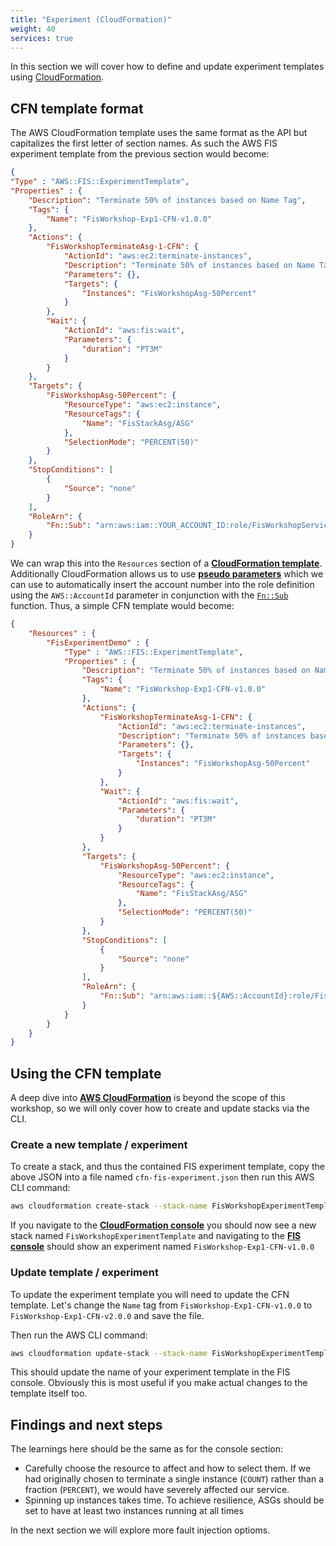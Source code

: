 ```yaml
---
title: "Experiment (CloudFormation)"
weight: 40
services: true
---
```


In this section we will cover how to define and update experiment templates using [CloudFormation](https://docs.aws.amazon.com/AWSCloudFormation/latest/UserGuide/aws-resource-fis-experimenttemplate.html).

## CFN template format

The AWS CloudFormation template uses the same format as the API but capitalizes the first letter of section names. As such the AWS FIS experiment template from the previous section would become:

```json
{
"Type" : "AWS::FIS::ExperimentTemplate",
"Properties" : {
    "Description": "Terminate 50% of instances based on Name Tag",
    "Tags": {
        "Name": "FisWorkshop-Exp1-CFN-v1.0.0"
    },
    "Actions": {
        "FisWorkshopTerminateAsg-1-CFN": {
            "ActionId": "aws:ec2:terminate-instances",
            "Description": "Terminate 50% of instances based on Name Tag",
            "Parameters": {},
            "Targets": {
                "Instances": "FisWorkshopAsg-50Percent"
            }
        },
        "Wait": {
            "ActionId": "aws:fis:wait",
            "Parameters": {
                "duration": "PT3M"
            }
        }
    },
    "Targets": {
        "FisWorkshopAsg-50Percent": {
            "ResourceType": "aws:ec2:instance",
            "ResourceTags": {
                "Name": "FisStackAsg/ASG"
            },
            "SelectionMode": "PERCENT(50)"
        }
    },
    "StopConditions": [
        {
            "Source": "none"
        }
    ],
    "RoleArn": {
        "Fn::Sub": "arn:aws:iam::YOUR_ACCOUNT_ID:role/FisWorkshopServiceRole"
    }
}
```

We can wrap this into the `Resources` section of a [**CloudFormation template**](https://docs.aws.amazon.com/AWSCloudFormation/latest/UserGuide/gettingstarted.templatebasics.html#gettingstarted.templatebasics.multiple). Additionally CloudFormation allows us to use [**pseudo parameters**](https://docs.aws.amazon.com/AWSCloudFormation/latest/UserGuide/pseudo-parameter-reference.html#cfn-pseudo-param-accountid) which we can use to automatically insert the account number into the role definition using the `AWS::AccountId` parameter in conjunction with the [`Fn::Sub`](https://docs.aws.amazon.com/AWSCloudFormation/latest/UserGuide/intrinsic-function-reference-sub.html) function. Thus, a simple CFN template would become:

```json
{
    "Resources" : {
        "FisExperimentDemo" : {
            "Type" : "AWS::FIS::ExperimentTemplate",
            "Properties" : {
                "Description": "Terminate 50% of instances based on Name Tag",
                "Tags": {
                    "Name": "FisWorkshop-Exp1-CFN-v1.0.0"
                },
                "Actions": {
                    "FisWorkshopTerminateAsg-1-CFN": {
                        "ActionId": "aws:ec2:terminate-instances",
                        "Description": "Terminate 50% of instances based on Name Tag",
                        "Parameters": {},
                        "Targets": {
                            "Instances": "FisWorkshopAsg-50Percent"
                        }
                    },
                    "Wait": {
                        "ActionId": "aws:fis:wait",
                        "Parameters": {
                            "duration": "PT3M"
                        }
                    }
                },
                "Targets": {
                    "FisWorkshopAsg-50Percent": {
                        "ResourceType": "aws:ec2:instance",
                        "ResourceTags": {
                            "Name": "FisStackAsg/ASG"
                        },
                        "SelectionMode": "PERCENT(50)"
                    }
                },
                "StopConditions": [
                    {
                        "Source": "none"
                    }
                ],
                "RoleArn": {
                    "Fn::Sub": "arn:aws:iam::${AWS::AccountId}:role/FisWorkshopServiceRole"
                }
            }
        }
    }
}
```

## Using the CFN template

A deep dive into [**AWS CloudFormation**](https://docs.aws.amazon.com/AWSCloudFormation/latest/UserGuide/Welcome.html) is beyond the scope of this workshop, so we will only cover how to create and update stacks via the CLI.

### Create a new template / experiment

To create a stack, and thus the contained FIS experiment template, copy the above JSON into a file named `cfn-fis-experiment.json` then run this AWS CLI command:

```bash
aws cloudformation create-stack --stack-name FisWorkshopExperimentTemplate --template-body file://cfn-fis-experiment.json
```

If you navigate to the [**CloudFormation console**](https://console.aws.amazon.com/cloudformation/home?#/stacks?filteringStatus=active&filteringText=FisWorkshopExperiment&viewNested=true&hideStacks=false) you should now see a new stack named `FisWorkshopExperimentTemplate` and navigating to the [**FIS console**](https://console.aws.amazon.com/fis/home?#ExperimentTemplates) should show an experiment named `FisWorkshop-Exp1-CFN-v1.0.0`

### Update template / experiment

To update the experiment template you will need to update the CFN template. Let's change the `Name` tag from `FisWorkshop-Exp1-CFN-v1.0.0` to `FisWorkshop-Exp1-CFN-v2.0.0` and save the file.

Then run the AWS CLI command:

```bash
aws cloudformation update-stack --stack-name FisWorkshopExperimentTemplate --template-body file://cfn-fis-experiment.json
```

This should update the name of your experiment template in the FIS console. Obviously this is most useful if you make actual changes to the template itself too.

## Findings and next steps

The learnings here should be the same as for the console section:

* Carefully choose the resource to affect and how to select them. If we had originally chosen to terminate a single instance (`COUNT`) rather than a fraction (`PERCENT`), we would have severely affected our service.
* Spinning up instances takes time. To achieve resilience, ASGs should be set to have at least two instances running at all times

In the next section we will explore more fault injection optioms.
